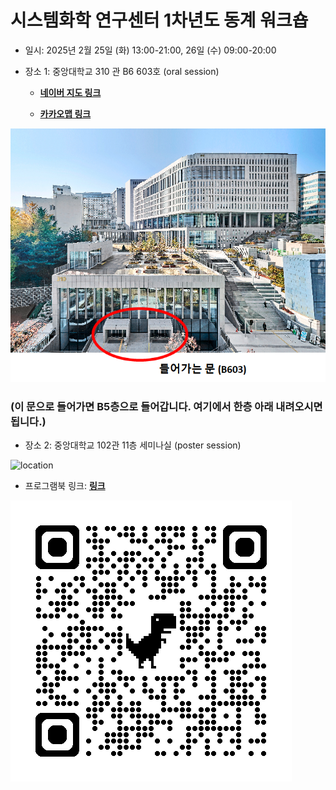 # 시스템화학 연구센터 1차년도 동계 워크숍

- 일시: 2025년 2월 25일 (화) 13:00-21:00, 26일 (수) 09:00-20:00
- 장소 1: 중앙대학교 310 관 B6 603호 (oral session)
  
    - [**네이버 지도 링크**](https://naver.me/5k7wIQFF)
    
    - [**카카오맵 링크**](https://place.map.kakao.com/359179858)

![location](./B603_location.png)

 ### (이 문으로 들어가면 B5층으로 들어갑니다. 여기에서 한층 아래 내려오시면 됩니다.)

- 장소 2: 중앙대학교 102관 11층 세미나실 (poster session)

![location](./102관.webp)

- 프로그램북 링크: [**링크**](https://github.com/thereexist/GCSC_winter_2025/blob/main/%EC%8B%AC%ED%8F%AC%EC%A7%80%EC%97%84%20%ED%94%84%EB%A1%9C%EA%B7%B8%EB%9E%A8%EB%B6%81.pdf)

![qr_code](./qrcode_github.com.png)
